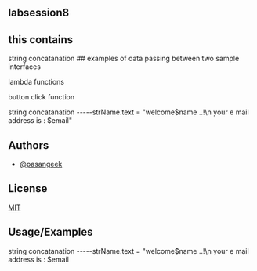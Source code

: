 ## labsession8


## this contains 
string concatanation ##
examples of data passing between two sample interfaces 

lambda functions 

button click function

string concatanation -----strName.text = "welcome$name ..!\n your e mail address is : $email"
## Authors

- [@pasangeek](https://github.com/pasangeek)


## License

[MIT](https://choosealicense.com/licenses/mit/)


## Usage/Examples

string concatanation -----strName.text = "welcome$name ..!\n your e mail address is : $email

